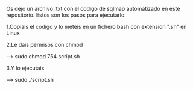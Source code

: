Os dejo un archivo .txt con el codigo de sqlmap automatizado en este repositorio. Estos son los pasos para ejecutarlo:



1.Copiais el codigo y lo meteis en un fichero bash con extension ".sh" en Linux



2.Le dais permisos con chmod

  --> sudo chmod 754 script.sh
  


3.Y lo ejecutais

  --> sudo ./script.sh
